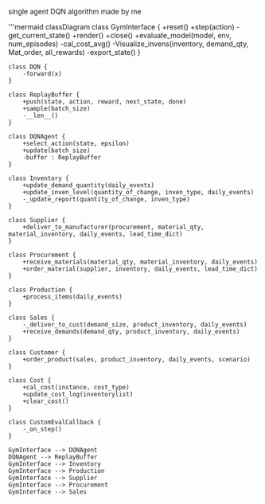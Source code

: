 single agent DQN algorithm made by me

'''mermaid
classDiagram
    class GymInterface {
        +reset()
        +step(action)
        -get_current_state()
        +render()
        +close()
        +evaluate_model(model, env, num_episodes)
        -cal_cost_avg()
        -Visualize_invens(inventory, demand_qty, Mat_order, all_rewards)
        -export_state()
    }

    class DQN {
        -forward(x)
    }

    class ReplayBuffer {
        +push(state, action, reward, next_state, done)
        +sample(batch_size)
        -__len__()
    }
    
    class DQNAgent {
        +select_action(state, epsilon)
        +update(batch_size)
        -buffer : ReplayBuffer
    }
    
    class Inventory {
        +update_demand_quantity(daily_events)
        +update_inven_level(quantity_of_change, inven_type, daily_events)
        -_update_report(quantity_of_change, inven_type)
    }
    
    class Supplier {
        +deliver_to_manufacturer(procurement, material_qty, material_inventory, daily_events, lead_time_dict)
    }

    class Procurement {
        +receive_materials(material_qty, material_inventory, daily_events)
        +order_material(supplier, inventory, daily_events, lead_time_dict)
    }
    
    class Production {
        +process_items(daily_events)
    }
    
    class Sales {
        -_deliver_to_cust(demand_size, product_inventory, daily_events)
        +receive_demands(demand_qty, product_inventory, daily_events)
    }

    class Customer {
        +order_product(sales, product_inventory, daily_events, scenario)
    }

    class Cost {
        +cal_cost(instance, cost_type)
        +update_cost_log(inventorylist)
        +clear_cost()
    }

    class CustomEvalCallback {
        -_on_step()
    }
        
    GymInterface --> DQNAgent
    DQNAgent --> ReplayBuffer
    GymInterface --> Inventory
    GymInterface --> Production
    GymInterface --> Supplier
    GymInterface --> Procurement
    GymInterface --> Sales
